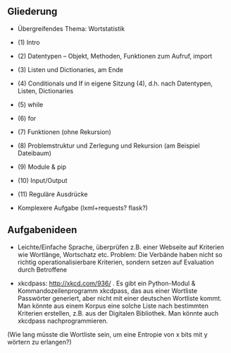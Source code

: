 ## Gliederung

* Übergreifendes Thema: Wortstatistik
* (1) Intro 
* (2) Datentypen – Objekt, Methoden, Funktionen zum Aufruf, import  
* (3) Listen und Dictionaries, am Ende 
* (4) Conditionals und If in eigene Sitzung (4), d.h. nach Datentypen, Listen, Dictionaries
* (5) while
* (6) for
* (7) Funktionen (ohne Rekursion)
* (8) Problemstruktur und Zerlegung und Rekursion (am Beispiel Dateibaum)
* (9) Module & pip
* (10) Input/Output
* (11) Reguläre Ausdrücke

* Komplexere Aufgabe (lxml+requests? flask?)



## Aufgabenideen

* Leichte/Einfache Sprache, überprüfen z.B. einer Webseite auf Kriterien wie Wortlänge, Wortschatz etc. Problem: Die Verbände haben nicht so richtig operationalisierbare Kriterien, sondern setzen auf Evaluation durch Betroffene

* xkcdpass: http://xkcd.com/936/ . Es gibt ein Python-Modul & Kommandozeilenprogramm xkcdpass, das aus einer Wortliste Passwörter generiert, aber nicht mit einer deutschen Wortliste kommt. Man könnte aus einem Korpus eine solche Liste nach bestimmten Kriterien erstellen, z.B. aus der Digitalen Bibliothek. Man könnte auch xkcdpass nachprogrammieren.

(Wie lang müsste die Wortliste sein, um eine Entropie von x bits mit y wörtern zu erlangen?)
